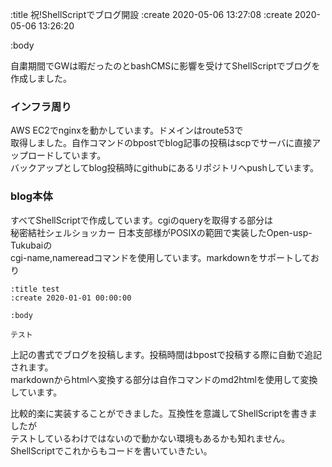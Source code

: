 :title 祝!ShellScriptでブログ開設
:create 2020-05-06 13:27:08
:create 2020-05-06 13:26:20

:body

自粛期間でGWは暇だったのとbashCMSに影響を受けてShellScriptでブログを作成しました。  

### インフラ周り
AWS EC2でnginxを動かしています。ドメインはroute53で  
取得しました。自作コマンドのbpostでblog記事の投稿はscpでサーバに直接アップロードしています。  
バックアップとしてblog投稿時にgithubにあるリポジトリへpushしています。  

### blog本体
すべてShellScriptで作成しています。cgiのqueryを取得する部分は  
秘密結社シェルショッカー 日本支部様がPOSIXの範囲で実装したOpen-usp-Tukubaiの  
cgi-name,namereadコマンドを使用しています。markdownをサポートしており  

```
:title test
:create 2020-01-01 00:00:00

:body

テスト
```

上記の書式でブログを投稿します。投稿時間はbpostで投稿する際に自動で追記されます。  
markdownからhtmlへ変換する部分は自作コマンドのmd2htmlを使用して変換しています。  
  
比較的楽に実装することができました。互換性を意識してShellScriptを書きましたが  
テストしているわけではないので動かない環境もあるかも知れません。  
ShellScriptでこれからもコードを書いていきたい。